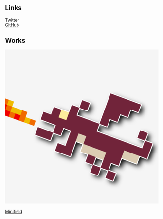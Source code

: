 ## Links

[Twitter](https://twitter.com/hideckies)  
[GitHub](https://github.com/hideckies)

## Works

<img src="./images/icon_v2_512.png" alt="minifield" />

[Minifield](https://play.google.com/store/apps/details?id=org.hideckies.minifield)
